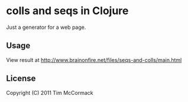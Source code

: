 # colls and seqs in Clojure

Just a generator for a web page.

## Usage

View result at http://www.brainonfire.net/files/seqs-and-colls/main.html

## License

Copyright (C) 2011 Tim McCormack

